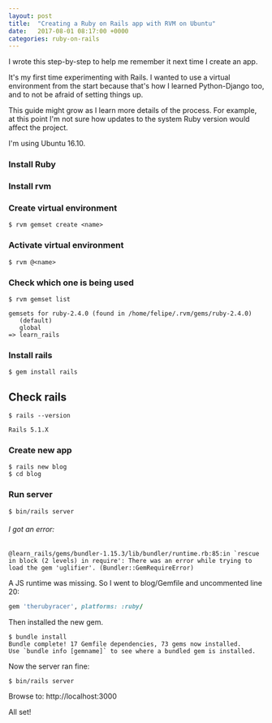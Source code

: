 ```yaml
---
layout: post
title:  "Creating a Ruby on Rails app with RVM on Ubuntu"
date:   2017-08-01 08:17:00 +0000
categories: ruby-on-rails
---
```


I wrote this step-by-step to help me remember it next time I create an app.

It's my first time experimenting with Rails. I wanted to use a virtual environment from the start because that's how I learned Python-Django too, and to not be afraid of setting things up.

This guide might grow as I learn more details of the process. For example, at this point I'm not sure how updates to the system Ruby version would affect the project.

I'm using Ubuntu 16.10.

### Install Ruby
### Install rvm

### Create virtual environment
```
$ rvm gemset create <name>
```

### Activate virtual environment
```
$ rvm @<name>
```

### Check which one is being used
```
$ rvm gemset list

gemsets for ruby-2.4.0 (found in /home/felipe/.rvm/gems/ruby-2.4.0)
   (default)
   global
=> learn_rails
```

### Install rails
```
$ gem install rails
```

## Check rails
```
$ rails --version

Rails 5.1.X
```

### Create new app
```
$ rails new blog
$ cd blog
```

### Run server
```
$ bin/rails server
```

###### I got an error:
```
@learn_rails/gems/bundler-1.15.3/lib/bundler/runtime.rb:85:in `rescue in block (2 levels) in require': There was an error while trying to load the gem 'uglifier'. (Bundler::GemRequireError)
```

A JS runtime was missing. So I went to blog/Gemfile and uncommented line 20:
```ruby
gem 'therubyracer', platforms: :ruby/
```

Then installed the new gem.
```
$ bundle install
Bundle complete! 17 Gemfile dependencies, 73 gems now installed.
Use `bundle info [gemname]` to see where a bundled gem is installed.
```

Now the server ran fine:
```
$ bin/rails server
```

Browse to: http://localhost:3000

All set!
